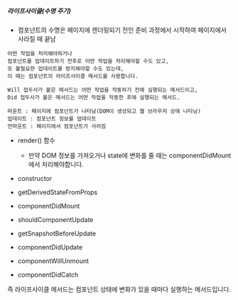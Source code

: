 ##### 라이프사이클(수명 주기)

- 컴포넌트의 수명은 페이지에 렌더링되기 전인 준비 과정에서 시작하여 페이지에서 사라질 때 끝남



```
어떤 작업을 처리해야하거나 
컴포넌트를 업데이트하기 전후로 어떤 작업을 처리해야할 수도 있고, 
또 불필요한 업데이트를 방지해야할 수도 있는데,
이 때는 컴포넌트의 라이프사이클 메서드를 사용합니다.
```

```
Will 접두사가 붙은 메서드는 어떤 작업을 작동하기 전에 실행되는 메서드이고,
Did 접두사가 붙은 메서드는 어떤 작업을 작동한 후에 실행되는 메서드.
```

```
마운트 : 페이지에 컴포넌트가 나타남(DOM이 생성되고 웹 브라우저 상에 나타남)
업데이트 : 컴포넌트 정보를 업데이트
언마운트 : 페이지에서 컴포넌트가 사라짐
```



- render() 함수
  - 만약 DOM 정보를 가져오거나 state에 변화를 줄 때는 componentDidMount에서 처리해야합니다.



- constructor

- getDerivedStateFromProps
- componentDidMount
- shouldComponentUpdate
- getSnapshotBeforeUpdate
- componentDidUpdate
- componentWillUnmount
- componentDidCatch



즉 라이프사이클 메서드는 컴포넌트 상태에 변화가 있을 때마다 실행하는 메서드입니다.